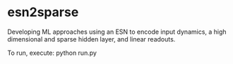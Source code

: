 # esn2sparse
Developing ML approaches using an ESN to encode input dynamics, a high dimensional and sparse hidden layer, and linear readouts.

To run, execute:
python run.py
